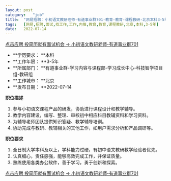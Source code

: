 ```yaml
---
layout:	post
category:	"job"
title:	"网易招聘：小初语文教研老师-有道事业群701-教育-教育-课程教研-北京本科3-5年"
tags:	[网易,招聘,面试,找工作,工作,内推,教育,教育,课程教研,北京,本科,3-5年]
date:	2022-07-14
---
```


[点击应聘 投简历就有面试机会 -> 小初语文教研老师-有道事业群701](http://mobile.bole.netease.com/bole/boleDetail?id=41564&employeeId=346f03c3cda5f04c&key=all)



- **学历要求： **本科
- **工作年限： **3-5年
- **所属部门： **有道事业群-学习内容与课程部-学习成长中心-科技智学项目组-教研组
- **工作城市： **北京
- **发布日期： **2022-07-14



**职位描述**
1. 参与小初语文课程产品的研发，协助进行课程设计和教学辅导。
2. 教学内容建设，编写、整理、审校初中相应科目教辅资料和学习资料。
3. 为辅导老师团队提供知识答疑、教学辅导培训。
4. 协助完成与教研、教辅相关的其他工作，如用户需求分析和产品调研等。



**职位要求**
1. 全日制大学本科及以上，学科能力过硬，有初中语文教研教学经验者优先。
2. 认真细心，责任感强，能够高效完成工作，并保证质量。
3. 熟练使用各类办公软件，善于学习，勇于创新和探索。



[点击应聘 投简历就有面试机会 -> 小初语文教研老师-有道事业群701](http://mobile.bole.netease.com/bole/boleDetail?id=41564&employeeId=346f03c3cda5f04c&key=all)